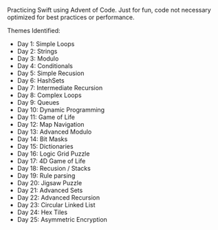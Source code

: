 Practicing Swift using Advent of Code.  Just for fun, code not necessary optimized for best practices or performance.

Themes Identified:
* Day 1: Simple Loops
* Day 2: Strings
* Day 3: Modulo
* Day 4: Conditionals
* Day 5: Simple Recusion
* Day 6: HashSets
* Day 7: Intermediate Recursion
* Day 8: Complex Loops
* Day 9: Queues
* Day 10: Dynamic Programming
* Day 11: Game of Life
* Day 12: Map Navigation
* Day 13: Advanced Modulo
* Day 14: Bit Masks
* Day 15: Dictionaries
* Day 16: Logic Grid Puzzle
* Day 17: 4D Game of Life
* Day 18: Recusion / Stacks
* Day 19: Rule parsing
* Day 20: Jigsaw Puzzle
* Day 21: Advanced Sets
* Day 22: Advanced Recursion
* Day 23: Circular Linked List
* Day 24: Hex Tiles
* Day 25: Asymmetric Encryption